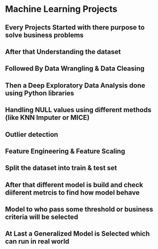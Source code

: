 # Machine Learning Projects
## Every Projects Started with there purpose to solve business problems
## After that Understanding the dataset
## Followed By Data Wrangling & Data Cleasing
## Then a Deep Exploratory Data Analysis done using Python libraries
## Handling NULL values using different methods (like KNN Imputer or MICE)
## Outlier detection
## Feature Engineering & Feature Scaling
## Split the dataset into train & test set
## After that different model is build and check diiferent metrcis to find how model behave
## Model to who pass some threshold or business criteria will be selected
## At Last a Generalized Model is Selected which can run in real world

